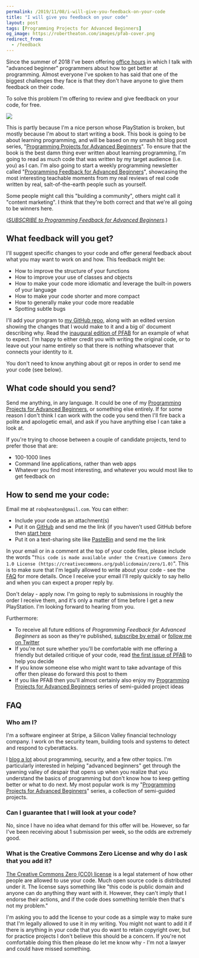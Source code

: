 ```yaml
---
permalink: /2019/11/08/i-will-give-you-feedback-on-your-code
title: "I will give you feedback on your code"
layout: post
tags: [Programming Projects for Advanced Beginners]
og_image: https://robertheaton.com/images/pfab-cover.png
redirect_from:
  - /feedback
---
```

Since the summer of 2018 I've been offering [office hours](/office-hours) in which I talk with "advanced beginner" programmers about how to get better at programming. Almost everyone I've spoken to has said that one of the biggest challenges they face is that they don't have anyone to give them feedback on their code.

To solve this problem I'm offering to review and give feedback on your code, for free.

<img src="/images/pfab-cover.png" />

This is partly because I'm a nice person whose PlayStation is broken, but mostly because I'm about to start writing a book. This book is going to be about learning programming, and will be based on my smash hit blog post series, "[Programming Projects for Advanced Beginners](/ppab)". To ensure that the book is the best damn thing ever written about learning programming, I'm going to read as much code that was written by my target audience (i.e. you) as I can. I'm also going to start a weekly programming newsletter called "[Programming Feedback for Advanced Beginners][mailing-list]", showcasing the most interesting teachable moments from my real reviews of real code written by real, salt-of-the-earth people such as yourself.

Some people might call this "building a community", others might call it "content marketing". I think that they're both correct and that we're all going to be winners here.

(*[SUBSCRIBE to Programming Feedback for Advanced Beginners][mailing-list]*.)

## What feedback will you get?
 
I'll suggest specific changes to your code and offer general feedback about what you may want to work on and how. This feedback might be:
 
* How to improve the structure of your functions
* How to improve your use of classes and objects
* How to make your code more idiomatic and leverage the built-in powers of your language
* How to make your code shorter and more compact
* How to generally make your code more readable
* Spotting subtle bugs

I'll add your program to [my GitHub repo](https://github.com/robert/programming-feedback-for-advanced-beginners), along with an edited version showing the changes that I would make to it
and a big ol' document describing why. Read the [inaugural edition of PFAB][pfab0] for an example of what to expect. I'm happy to either credit you with writing the original code, or to leave out your name entirely so that there is nothing whatsoever that connects your identity to it. 

You don't need to know anything about git or repos in order to send me your code (see below).
 
## What code should you send?
 
Send me anything, in any language. It could be one of my [Programming Projects for Advanced Beginners](/ppab), or something else entirely. If for some reason I don't think I can work with the code you send then I'll fire back a polite and apologetic email, and ask if you have anything else I can take a look at.

If you're trying to choose between a couple of candidate projects, tend to prefer those that are:

* 100-1000 lines
* Command line applications, rather than web apps
* Whatever you find most interesting, and whatever you would most like to get feedback on

## How to send me your code:

Email me at `robqheaton@gmail.com`. You can either:

* Include your code as an attachment(s)
* Put it on [GitHub](https://github.com) and send me the link (if you haven't used GitHub before then [start here](https://lab.github.com/githubtraining/paths/first-day-on-github)
* Put it on a text-sharing site like [PasteBin](https://pastebin.com) and send me the link

In your email or in a comment at the top of your code files, please include the words "`This code is made available under the Creative Commons Zero 1.0 License (https://creativecommons.org/publicdomain/zero/1.0)`". This is to make sure that I'm legally allowed to write about your code - see the [FAQ](#faq) for more details. Once I receive your email I'll reply quickly to say hello and when you can expect a proper reply by.
 
Don't delay - apply now. I'm going to reply to submissions in roughly the order I receive them, and it's only a matter of time before I get a new PlayStation. I'm looking forward to hearing from you.

Furthermore:
 
* To receive all future editions of *Programming Feedback for Advanced Beginners* as soon as they're published, [subscribe by email][mailing-list] or [follow me on Twitter](https://twitter.com/robjheaton)
* If you're not sure whether you'll be comfortable with me offering a friendly but detailed critique of your code, read [the first issue of PFAB][pfab0] to help you decide
* If you know someone else who might want to take advantage of this offer then please do forward this post to them
* If you like PFAB then you'll almost certainly also enjoy my [Programming Projects for Advanced Beginners](/ppab) series of semi-guided project ideas
 
<h2><a name="faq">FAQ</a></h2>

### Who am I?

I'm a software engineer at Stripe, a Silicon Valley financial technology company. I work on the security team, building tools and systems to detect and respond to cyberattacks.

I [blog a lot](/) about programming, security, and a few other topics. I'm particularly interested in helping "advanced beginners" get through the yawning valley of despair that opens up when you realize that you understand the basics of programming but don't know how to keep getting better or what to do next. My most popular work is my "[Programming Projects for Advanced Beginners](/ppab)" series, a collection of semi-guided projects.

### Can I guarantee that I will look at your code?

No, since I have no idea what demand for this offer will be. However, so far I've been receiving about 1 submission per week, so the odds are extremely good.

### What is the Creative Commons Zero License and why do I ask that you add it?

[The Creative Commons Zero (CC0) license](https://creativecommons.org/share-your-work/public-domain/cc0/) is a legal statement of how other people are allowed to use your code. Much open source code is distributed under it. The license says something like "this code is public domain and anyone can do anything they want with it. However, they can't imply that I endorse their actions, and if the code does something terrible then that's not my problem."

I'm asking you to add the license to your code as a simple way to make sure that I'm legally allowed to use it in my writing. You might not want to add it if there is anything in your code that you do want to retain copyright over, but for practice projects I don't believe this should be a concern. If you're not comfortable doing this then please do let me know why - I'm not a lawyer and could have missed something.

[mailing-list]: https://advancedbeginners.substack.com/subscribe
[pfab0]: /2019/11/08/programming-feedback-for-advanced-beginners-0
